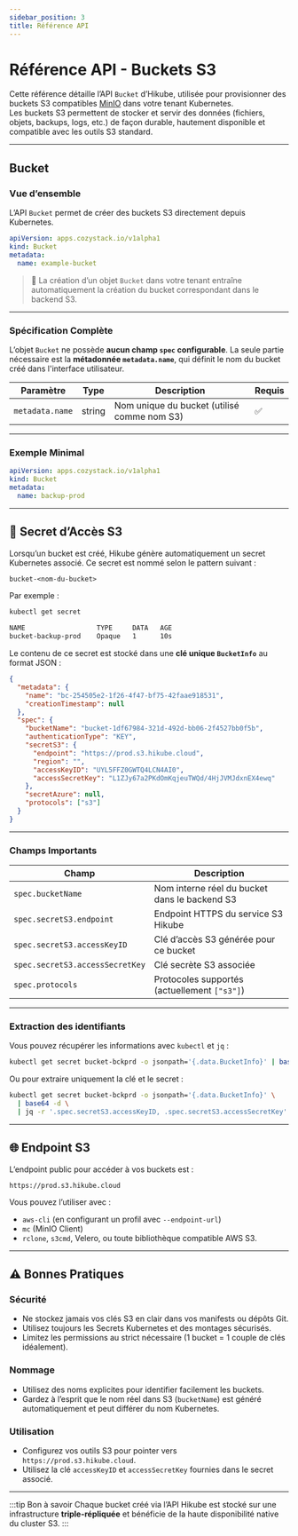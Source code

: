 ```yaml
---
sidebar_position: 3
title: Référence API
---
```


# Référence API - Buckets S3

Cette référence détaille l’API `Bucket` d’Hikube, utilisée pour provisionner des buckets S3 compatibles [MinIO](https://min.io/) dans votre tenant Kubernetes.  
Les buckets S3 permettent de stocker et servir des données (fichiers, objets, backups, logs, etc.) de façon durable, hautement disponible et compatible avec les outils S3 standard.

---

## Bucket

### **Vue d’ensemble**

L’API `Bucket` permet de créer des buckets S3 directement depuis Kubernetes.

```yaml
apiVersion: apps.cozystack.io/v1alpha1
kind: Bucket
metadata:
  name: example-bucket
```

> 📌 La création d’un objet `Bucket` dans votre tenant entraîne automatiquement la création du bucket correspondant dans le backend S3.

---

### **Spécification Complète**

L’objet `Bucket` ne possède **aucun champ `spec` configurable**.
La seule partie nécessaire est la **métadonnée `metadata.name`**, qui définit le nom du bucket créé dans l'interface utilisateur.

| **Paramètre**        | **Type** | **Description**                                      | **Requis** |
| -------------------- | -------- | ---------------------------------------------------- | ---------- |
| `metadata.name`      | string   | Nom unique du bucket (utilisé comme nom S3)          | ✅          |

---

### **Exemple Minimal**

```yaml title="zitadel-bucket.yaml"
apiVersion: apps.cozystack.io/v1alpha1
kind: Bucket
metadata:
  name: backup-prod
```

---

## 🔐 Secret d’Accès S3

Lorsqu’un bucket est créé, Hikube génère automatiquement un secret Kubernetes associé.
Ce secret est nommé selon le pattern suivant :

```txt
bucket-<nom-du-bucket>
```

Par exemple :

```bash
kubectl get secret
```

```bash
NAME                  TYPE     DATA   AGE
bucket-backup-prod    Opaque   1      10s
```

Le contenu de ce secret est stocké dans une **clé unique `BucketInfo`** au format JSON :

```json
{
  "metadata": {
    "name": "bc-254505e2-1f26-4f47-bf75-42faae918531",
    "creationTimestamp": null
  },
  "spec": {
    "bucketName": "bucket-1df67984-321d-492d-bb06-2f4527bb0f5b",
    "authenticationType": "KEY",
    "secretS3": {
      "endpoint": "https://prod.s3.hikube.cloud",
      "region": "",
      "accessKeyID": "UYL5FFZ0GWTQ4LCN4AI0",
      "accessSecretKey": "L1ZJy67a2PKdOmKqjeuTWQd/4HjJVMJdxnEX4ewq"
    },
    "secretAzure": null,
    "protocols": ["s3"]
  }
}
```

---

### **Champs Importants**

| **Champ**                       | **Description**                               |
| ------------------------------- | --------------------------------------------- |
| `spec.bucketName`               | Nom interne réel du bucket dans le backend S3 |
| `spec.secretS3.endpoint`        | Endpoint HTTPS du service S3 Hikube           |
| `spec.secretS3.accessKeyID`     | Clé d’accès S3 générée pour ce bucket         |
| `spec.secretS3.accessSecretKey` | Clé secrète S3 associée                       |
| `spec.protocols`                | Protocoles supportés (actuellement `["s3"]`)  |

---

### **Extraction des identifiants**

Vous pouvez récupérer les informations avec `kubectl` et `jq` :

```bash
kubectl get secret bucket-bckprd -o jsonpath='{.data.BucketInfo}' | base64 -d | jq
```

Ou pour extraire uniquement la clé et le secret :

```bash
kubectl get secret bucket-bckprd -o jsonpath='{.data.BucketInfo}' \
  | base64 -d \
  | jq -r '.spec.secretS3.accessKeyID, .spec.secretS3.accessSecretKey'
```

---

## 🌐 Endpoint S3

L’endpoint public pour accéder à vos buckets est :

```url
https://prod.s3.hikube.cloud
```

Vous pouvez l’utiliser avec :

* `aws-cli` (en configurant un profil avec `--endpoint-url`)
* `mc` (MinIO Client)
* `rclone`, `s3cmd`, Velero, ou toute bibliothèque compatible AWS S3.

---

## ⚠️ Bonnes Pratiques

### **Sécurité**

* Ne stockez jamais vos clés S3 en clair dans vos manifests ou dépôts Git.
* Utilisez toujours les Secrets Kubernetes et des montages sécurisés.
* Limitez les permissions au strict nécessaire (1 bucket = 1 couple de clés idéalement).

### **Nommage**

* Utilisez des noms explicites pour identifier facilement les buckets.
* Gardez à l’esprit que le nom réel dans S3 (`bucketName`) est généré automatiquement et peut différer du nom Kubernetes.

### **Utilisation**

* Configurez vos outils S3 pour pointer vers `https://prod.s3.hikube.cloud`.
* Utilisez la clé `accessKeyID` et `accessSecretKey` fournies dans le secret associé.

---

:::tip Bon à savoir
Chaque bucket créé via l’API Hikube est stocké sur une infrastructure **triple-répliquée** et bénéficie de la haute disponibilité native du cluster S3.
:::

